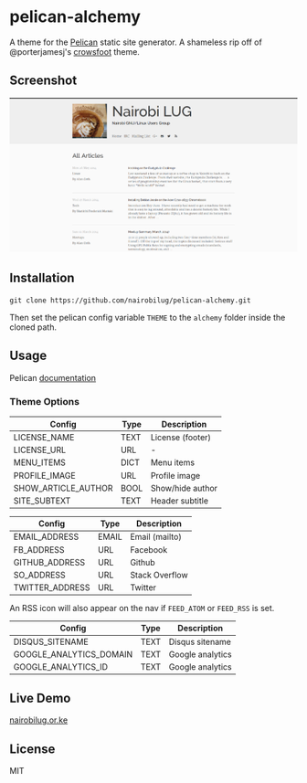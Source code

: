 # pelican-alchemy

A theme for the [Pelican](http://getpelican.com) static site generator. A shameless rip off of @porterjamesj's [crowsfoot](http://github.com/porterjamesj/crowsfoot) theme.


## Screenshot

![pelican-alchemy](screenshot.png)


## Installation

`git clone https://github.com/nairobilug/pelican-alchemy.git`

Then set the pelican config variable `THEME` to the `alchemy` folder inside the cloned path.


## Usage

Pelican [documentation](http://docs.getpelican.com/en/latest/)


### Theme Options

| Config                    | Type  | Description       |
| ------------------------- | ----- | ----------------- |
| LICENSE_NAME              | TEXT  | License (footer)  |
| LICENSE_URL               | URL   | -                 |
| MENU_ITEMS                | DICT  | Menu items        |
| PROFILE_IMAGE             | URL   | Profile image     |
| SHOW_ARTICLE_AUTHOR       | BOOL  | Show/hide author  |
| SITE_SUBTEXT              | TEXT  | Header subtitle   |

| Config                    | Type  | Description       |
| ------------------------- | ----- | ----------------- |
| EMAIL_ADDRESS             | EMAIL | Email (mailto)    |
| FB_ADDRESS                | URL   | Facebook          |
| GITHUB_ADDRESS            | URL   | Github            |
| SO_ADDRESS                | URL   | Stack Overflow    |
| TWITTER_ADDRESS           | URL   | Twitter           |

An RSS icon will also appear on the nav if `FEED_ATOM` or `FEED_RSS` is set.

| Config                    | Type  | Description       |
| ------------------------- | ----- | ----------------- |
| DISQUS_SITENAME           | TEXT  | Disqus sitename   |
| GOOGLE_ANALYTICS_DOMAIN   | TEXT  | Google analytics  |
| GOOGLE_ANALYTICS_ID       | TEXT  | Google analytics  |


## Live Demo

[nairobilug.or.ke](http://nairobilug.or.ke)


## License

MIT
